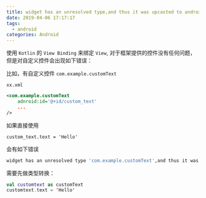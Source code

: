 ```yaml
---
title: widget has an unresolved type,and thus it was upcasted to android.view.View
date: 2019-04-06 17:17:17
tags:
  - android
categories: Android
---
```

使用 `Kotlin` 的 `View Binding` 来绑定 `View`, 对于框架提供的控件没有任何问题，但是对自定义控件会出现如下错误：

比如，有自定义控件 `com.example.customText`

`xx.xml`

```xml
<com.example.customText
	adnroid:id='@+id/custom_text'
	...
/>
```



 如果直接使用

```
custom_text.text = 'Hello'
```



会有如下错误

```bash
widget has an unresolved type 'com.example.customText',and thus it was upcasted to 'android.view.View'
```



需要先做类型转换：

```kotlin
val customtext as customText
customtext.text = 'Hello'
```

